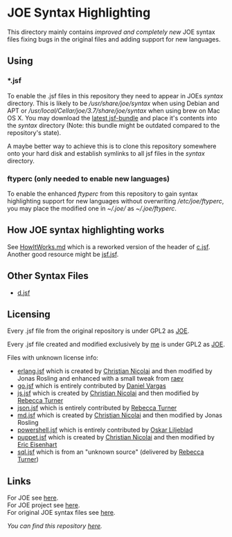 # JOE Syntax Highlighting

This directory mainly contains *improved and completely new* JOE syntax files
fixing bugs in the original files and adding support for new languages.

## Using

### *.jsf

To enable the .jsf files in this repository they need to appear in JOEs
*syntax* directory.  This is likely to be */usr/share/joe/syntax* when using
Debian and APT or */usr/local/Cellar/joe/3.7/share/joe/syntax* when using brew
on Mac OS X.  You may download the
[latest jsf-bundle](https://github.com/downloads/cmur2/joe-syntax/jsf-bundle_2.tar)
and place it's contents into the *syntax* directory (Note: this bundle might
be outdated compared to the repository's state).

A maybe better way to achieve this is to clone this repository somewhere
onto your hard disk and establish symlinks to all jsf files in the *syntax*
directory.

### ftyperc (only needed to enable new languages)

To enable the enhanced *ftyperc* from this repository to gain syntax
highlighting support for new languages without overwriting
*/etc/joe/ftyperc*, you may place the modified one in *~/.joe/* as
*~/.joe/ftyperc*.

## How JOE syntax highlighting works

See [HowItWorks.md](https://github.com/cmur2/joe-syntax/blob/master/HowItWorks.md)
which is a reworked version of the header of
[c.jsf](http://joe-editor.hg.sourceforge.net/hgweb/joe-editor/joe-editor/file/tip/syntax/c.jsf.in).
Another good resource might be
[jsf.jsf](http://joe-editor.hg.sourceforge.net/hgweb/joe-editor/joe-editor/file/tip/syntax/jsf.jsf.in).

## Other Syntax Files

* [d.jsf](https://gist.github.com/1032393)

## Licensing

Every .jsf file from the original repository is under GPL2 as [JOE](http://sourceforge.net/projects/joe-editor/).

Every .jsf file created and modified exclusively by [me](https://github.com/cmur2) is under GPL2 as [JOE](http://sourceforge.net/projects/joe-editor/).

Files with unknown license info:

* [erlang.jsf](https://github.com/cmur2/joe-syntax/blob/master/go.jsf) which is created by [Christian Nicolai](https://github.com/cmur2) and then modified by Jonas Rosling and enhanced with a small tweak from [raev](https://github.com/raev)
* [go.jsf](https://github.com/cmur2/joe-syntax/blob/master/go.jsf) which is entirely contributed by [Daniel Vargas](https://github.com/danielvargas)
* [js.jsf](https://github.com/cmur2/joe-syntax/blob/master/js.jsf) which is created by [Christian Nicolai](https://github.com/cmur2) and then modified by [Rebecca Turner](https://github.com/iarna)
* [json.jsf](https://github.com/cmur2/joe-syntax/blob/master/json.jsf) which is entirely contributed by [Rebecca Turner](https://github.com/iarna)
* [md.jsf](https://github.com/cmur2/joe-syntax/blob/master/md.jsf) which is created by [Christian Nicolai](https://github.com/cmur2) and then modified by Jonas Rosling
* [powershell.jsf](https://github.com/cmur2/joe-syntax/blob/master/powershell.jsf) which is entirely contributed by [Oskar Liljeblad](https://github.com/osklil)
* [puppet.jsf](https://github.com/cmur2/joe-syntax/blob/master/puppet.jsf) which is created by [Christian Nicolai](https://github.com/cmur2) and then modified by [Eric Eisenhart](https://github.com/eeisenhart)
* [sql.jsf](https://github.com/cmur2/joe-syntax/blob/master/sql.jsf) which is from an "unknown source" (delivered by [Rebecca Turner](https://github.com/iarna))

## Links

For JOE see [here](http://joe-editor.sourceforge.net/).  
For JOE project see [here](http://sourceforge.net/projects/joe-editor/).  
For original JOE syntax files see [here](http://joe-editor.hg.sourceforge.net/hgweb/joe-editor/joe-editor/file/tip/syntax).  

*You can find this repository [here](https://github.com/cmur2/joe-syntax).*
